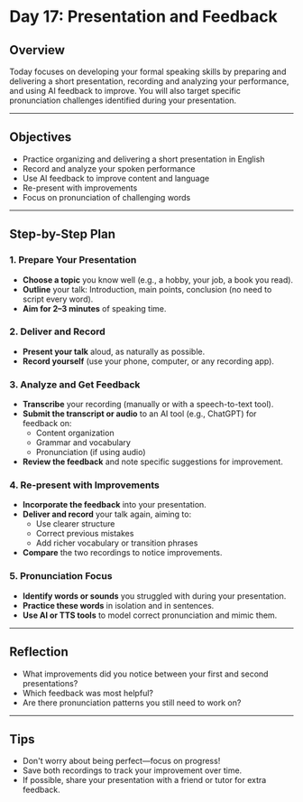 # Day 17: Presentation and Feedback

## Overview
Today focuses on developing your formal speaking skills by preparing and delivering a short presentation, recording and analyzing your performance, and using AI feedback to improve. You will also target specific pronunciation challenges identified during your presentation.

---

## Objectives
- Practice organizing and delivering a short presentation in English
- Record and analyze your spoken performance
- Use AI feedback to improve content and language
- Re-present with improvements
- Focus on pronunciation of challenging words

---

## Step-by-Step Plan

### 1. Prepare Your Presentation
- **Choose a topic** you know well (e.g., a hobby, your job, a book you read).
- **Outline** your talk: Introduction, main points, conclusion (no need to script every word).
- **Aim for 2–3 minutes** of speaking time.

### 2. Deliver and Record
- **Present your talk** aloud, as naturally as possible.
- **Record yourself** (use your phone, computer, or any recording app).

### 3. Analyze and Get Feedback
- **Transcribe** your recording (manually or with a speech-to-text tool).
- **Submit the transcript or audio** to an AI tool (e.g., ChatGPT) for feedback on:
  - Content organization
  - Grammar and vocabulary
  - Pronunciation (if using audio)
- **Review the feedback** and note specific suggestions for improvement.

### 4. Re-present with Improvements
- **Incorporate the feedback** into your presentation.
- **Deliver and record** your talk again, aiming to:
  - Use clearer structure
  - Correct previous mistakes
  - Add richer vocabulary or transition phrases
- **Compare** the two recordings to notice improvements.

### 5. Pronunciation Focus
- **Identify words or sounds** you struggled with during your presentation.
- **Practice these words** in isolation and in sentences.
- **Use AI or TTS tools** to model correct pronunciation and mimic them.

---

## Reflection
- What improvements did you notice between your first and second presentations?
- Which feedback was most helpful?
- Are there pronunciation patterns you still need to work on?

---

## Tips
- Don't worry about being perfect—focus on progress!
- Save both recordings to track your improvement over time.
- If possible, share your presentation with a friend or tutor for extra feedback. 